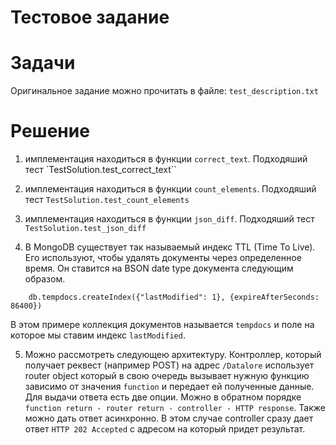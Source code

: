 # Тестовое задание

# Задачи
Оригинальное задание можно прочитать в файле: `test_description.txt`

# Решение
1. имплементация находиться в функции `correct_text`. Подходяший тест `TestSolution.test_correct_text``

2. имплементация находиться в функции `count_elements`. Подходяший тест `TestSolution.test_count_elements`

3. имплементация находиться в функции `json_diff`. Подходяший тест `TestSolution.test_json_diff`

4. В MongoDB существует так называемый индекс TTL (Time To Live). Его используют, чтобы удалять документы через определенное время. Он ставится на BSON date type документа следующим образом.
```
    db.tempdocs.createIndex({"lastModified": 1}, {expireAfterSeconds: 86400})
```
В этом примере коллекция документов называется `tempdocs` и поле на которое мы ставим индекс `lastModified`.

5. Можно рассмотреть следующею архитектуру. Контроллер, который получает реквест (например POST) на адрес `/Datalore` использует router object который в свою очередь вызывает нужную функцию зависимо от значения `function` и передает ей полученные данные. Для выдачи ответа есть две опции. Можно в обратном порядке `function return - router return - controller - HTTP response`. Также можно дать ответ асинхронно. В этом случае controller сразу дает ответ `HTTP 202 Accepted` с адресом на который придет результат.